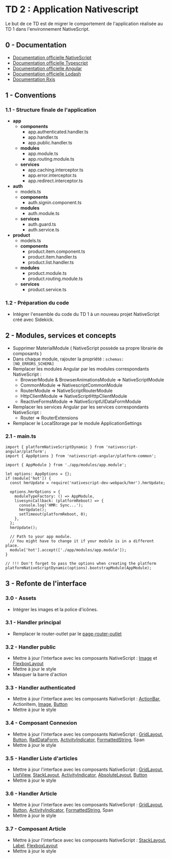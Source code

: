   
# TD 2 : Application Nativescript

Le but de ce TD  est de migrer le comportement de l'application réalisée au TD 1 dans l'environnement NativeScript.

## 0 - Documentation

 - [Documentation officielle NativeScript](https://docs.nativescript.org/angular/start/introduction)
 - [Documentation officielle Typescript](https://www.typescriptlang.org/docs/handbook/basic-types.html)
 - [Documentation officielle Angular](https://angular.io/docs)
 - [Documentation officielle Lodash](https://lodash.com/)
 - [Documentation Rxjs](https://rxmarbles.com/)

## 1 - Conventions

### 1.1 - Structure finale de l'application

 - **app**
	 - **components**
		 - app.authenticated.handler.ts
		 - app.handler.ts
		 - app.public.handler.ts
	 - **modules**
		 - app.module.ts
		 - app.routing.module.ts
	 - **services**
		 - app.caching.interceptor.ts
		 - app.error.interceptor.ts
		 - app.redirect.interceptor.ts
 - **auth**
	 - models.ts
	 - **components**
		 - auth.signin.component.ts
	 - **modules**
		 - auth.module.ts
	 - **services**
		 - auth.guard.ts
		 - auth.service.ts
 - **product**
	 - models.ts
	 - **components**
		 - product.item.component.ts
		 - product.item.handler.ts
		 - product.list.handler.ts
	 - **modules**
		 - product.module.ts
		 - product.routing.module.ts
	 - **services**
		 - product.service.ts
		 
### 1.2 - Préparation du code

 - Intégrer l'ensemble du code du TD 1 à un nouveau projet NativeScript créé avec Sidekick.

## 2 - Modules, services et concepts

 - Supprimer MaterialModule ( NativeScript possède sa propre librairie de composants )
 - Dans chaque module, rajouter la propriété :  `schemas:  [NO_ERRORS_SCHEMA]`
 - Remplacer les modules Angular par les modules correspondants NativeScript :
	 - BrowserModule & BrowserAnimationsModule => NativeScriptModule
	 - CommonModule => NativescriptCommonModule
	 - RouterModule => NativeScriptRouterModule
	 - HttpClientModule => NativeScriptHttpClientModule
	 - ReactiveFormsModule => NativeScriptUIDataFormModule
- Remplacer les services Angular par les services correspondants NativeScript :
	- Router => RouterExtensions
- Remplacer le LocalStorage par le module ApplicationSettings 

### 2.1 - main.ts

````
import { platformNativeScriptDynamic } from 'nativescript-angular/platform';
import { AppOptions } from 'nativescript-angular/platform-common';

import { AppModule } from './app/modules/app.module';

let options: AppOptions = {};
if (module['hot']) {
  const hmrUpdate = require('nativescript-dev-webpack/hmr').hmrUpdate;

  options.hmrOptions = {
    moduleTypeFactory: () => AppModule,
    livesyncCallback: (platformReboot) => {
      console.log('HMR: Sync...');
      hmrUpdate();
      setTimeout(platformReboot, 0);
    },
  };
  hmrUpdate();

  // Path to your app module.
  // You might have to change it if your module is in a different place.
  module['hot'].accept(['./app/modules/app.module']);
}

// !!! Don't forget to pass the options when creating the platform
platformNativeScriptDynamic(options).bootstrapModule(AppModule);
````

## 3 - Refonte de l'interface

### 3.0 - Assets

- Intégrer les images et la police d'icônes.

### 3.1 - Handler principal

- Remplacer le router-outlet par le [page-router-outlet](https://docs.nativescript.org/angular/core-concepts/angular-navigation#page-router-outlet)

### 3.2 - Handler public

- Mettre à jour l'interface avec les composants NativeScript : [Image](https://docs.nativescript.org/angular/ui/ng-ui-widgets/image) et [FlexboxLayout](https://docs.nativescript.org/angular/ui/layouts/layout-containers#flexboxlayout)
- Mettre à jour le style
- Masquer la barre d'action

### 3.3 - Handler authenticated

- Mettre à jour l'interface avec les composants NativeScript : [ActionBar](https://docs.nativescript.org/angular/ui/ng-ui-widgets/action-bar), ActionItem, [Image](https://docs.nativescript.org/angular/ui/ng-ui-widgets/image), [Button](https://docs.nativescript.org/angular/ui/ng-ui-widgets/button)
- Mettre à jour le style

### 3.4 - Composant  Connexion

- Mettre à jour l'interface avec les composants NativeScript : [GridLayout](https://docs.nativescript.org/angular/ui/layouts/layout-containers#gridlayout), [Button](https://docs.nativescript.org/angular/ui/ng-ui-widgets/button), [RadDataForm](https://docs.nativescript.org/angular/ui/professional-ui-components/ng-DataForm/dataform-overview), [ActivityIndicator](https://docs.nativescript.org/angular/ui/ng-ui-widgets/activity-indicator), [FormattedString](https://docs.nativescript.org/angular/ui/ng-ui-widgets/formatted-string), Span
- Mettre à jour le style

### 3.5 - Handler Liste d'articles

- Mettre à jour l'interface avec les composants NativeScript : [GridLayout](https://docs.nativescript.org/angular/ui/layouts/layout-containers#gridlayout), [ListView](https://docs.nativescript.org/angular/ui/ng-ui-widgets/listview), [StackLayout](https://docs.nativescript.org/angular/ui/layouts/layout-containers#stacklayout), [ActivityIndicator](https://docs.nativescript.org/angular/ui/ng-ui-widgets/activity-indicator), [AbsoluteLayout](https://docs.nativescript.org/angular/ui/layouts/layout-containers#absolutelayout), [Button](https://docs.nativescript.org/angular/ui/ng-ui-widgets/button)
- Mettre à jour le style

### 3.6 - Handler Article

- Mettre à jour l'interface avec les composants NativeScript : [GridLayout](https://docs.nativescript.org/angular/ui/layouts/layout-containers#gridlayout), [Button](https://docs.nativescript.org/angular/ui/ng-ui-widgets/button), [ActivityIndicator](https://docs.nativescript.org/angular/ui/ng-ui-widgets/activity-indicator), [FormattedString](https://docs.nativescript.org/angular/ui/ng-ui-widgets/formatted-string), Span
- Mettre à jour le style

### 3.7 - Composant Article

- Mettre à jour l'interface avec les composants NativeScript : [StackLayout](https://docs.nativescript.org/angular/ui/layouts/layout-containers#stacklayout), [Label](https://docs.nativescript.org/angular/ui/ng-ui-widgets/label), [FlexboxLayout](https://docs.nativescript.org/angular/ui/layouts/layout-containers#flexboxlayout)
- Mettre à jour le style
